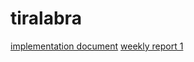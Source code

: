 # tiralabra
[implementation document](https://github.com/Sangsami/tiralabra/blob/main/documents/implementation%20document.md)
[weekly report 1](https://github.com/Sangsami/tiralabra/blob/main/documents/weekly%20report%201.md)
